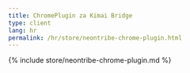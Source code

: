 ```yaml
---
title: ChromePlugin za Kimai Bridge
type: client
lang: hr
permalink: /hr/store/neontribe-chrome-plugin.html
---
```


{% include store/neontribe-chrome-plugin.md %}
